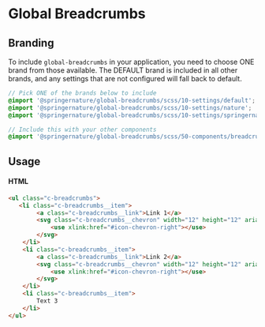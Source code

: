 # Global Breadcrumbs

## Branding

To include `global-breadcrumbs` in your application, you need to choose ONE brand from those available. The DEFAULT brand is included in all other brands, and any settings that are not configured will fall back to default.

```scss
// Pick ONE of the brands below to include
@import '@springernature/global-breadcrumbs/scss/10-settings/default';
@import '@springernature/global-breadcrumbs/scss/10-settings/nature';
@import '@springernature/global-breadcrumbs/scss/10-settings/springernature';

// Include this with your other components
@import '@springernature/global-breadcrumbs/scss/50-components/breadcrumbs';
```

## Usage

#### HTML
```html
<ul class="c-breadcrumbs">
   <li class="c-breadcrumbs__item">
        <a class="c-breadcrumbs__link">Link 1</a>
        <svg class="c-breadcrumbs__chevron" width="12" height="12" aria-hidden="true" focusable="false">
            <use xlink:href="#icon-chevron-right"></use>
        </svg>
    </li>
    <li class="c-breadcrumbs__item">
        <a class="c-breadcrumbs__link">Link 2</a>
        <svg class="c-breadcrumbs__chevron" width="12" height="12" aria-hidden="true" focusable="false">
            <use xlink:href="#icon-chevron-right"></use>
        </svg>
    </li>
    <li class="c-breadcrumbs__item">
        Text 3
    </li>
</ul>
```
